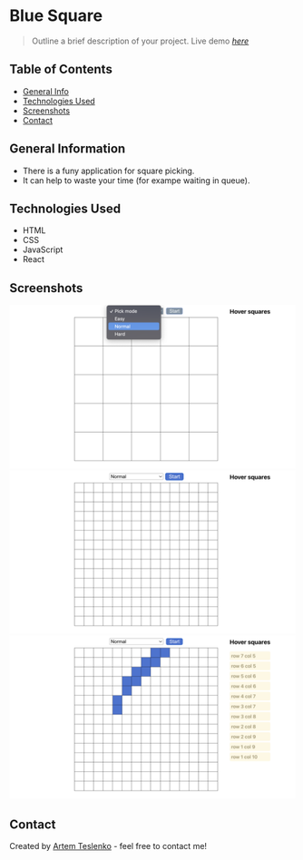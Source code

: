 # Blue Square

> Outline a brief description of your project.
> Live demo [_here_](https://artemteslenko.github.io/blue-square-app/)

## Table of Contents

- [General Info](#general-information)
- [Technologies Used](#technologies-used)
- [Screenshots](#screenshots)
- [Contact](#contact)

## General Information

- There is a funy application for square picking.
- It can help to waste your time (for exampe waiting in queue).

## Technologies Used

- HTML
- CSS
- JavaScript
- React

## Screenshots

![Pick mode](./Screenshots/PickMode.png)
![Start Playing](./Screenshots/StartPlaying.png)
![Enjoy](./Screenshots/Enjoy.png)

## Contact

Created by [Artem Teslenko](https://t.me/artemTeslenkoW126) - feel free to contact me!
